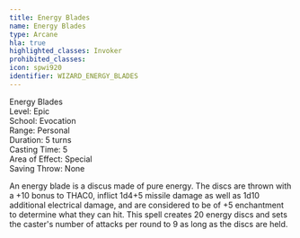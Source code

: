 ```yaml
---
title: Energy Blades
name: Energy Blades
type: Arcane
hla: true
highlighted_classes: Invoker
prohibited_classes: 
icon: spwi920
identifier: WIZARD_ENERGY_BLADES
---
```

Energy Blades  
Level: Epic  
School: Evocation  
Range: Personal  
Duration: 5 turns  
Casting Time: 5  
Area of Effect: Special  
Saving Throw: None  
  
An energy blade is a discus made of pure energy. The discs are thrown with a +10 bonus to THAC0, inflict 1d4+5 missile damage as well as 1d10 additional electrical damage, and are considered to be of +5 enchantment to determine what they can hit. This spell creates 20 energy discs and sets the caster's number of attacks per round to 9 as long as the discs are held.  
